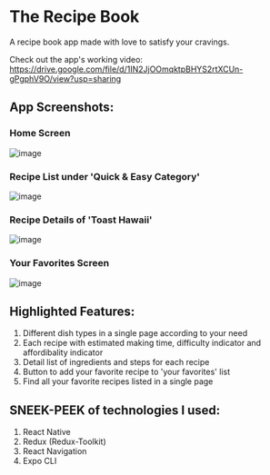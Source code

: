 # The Recipe Book
A recipe book app made with love to satisfy your cravings. 

Check out the app's working video: https://drive.google.com/file/d/1IN2JjOOmqktpBHYS2rtXCUn-gPgphV9O/view?usp=sharing

## App Screenshots:

### Home Screen
![image](https://user-images.githubusercontent.com/63235918/182041619-6d123e51-7457-49b3-8ce1-500f292a3eb0.png)

### Recipe List under 'Quick & Easy Category'
![image](https://user-images.githubusercontent.com/63235918/182041635-d95fc8ac-8e21-4332-8cf9-1b1b7831e26e.png)

### Recipe Details of 'Toast Hawaii'
![image](https://user-images.githubusercontent.com/63235918/182041649-f325217d-7af6-49b1-a80f-4ccde3d118de.png)

### Your Favorites Screen
![image](https://user-images.githubusercontent.com/63235918/182041665-0e991f33-b8f5-4cfb-8212-191a27d623cd.png)


## Highlighted Features:

1) Different dish types in a single page according to your need
2) Each recipe with estimated making time, difficulty indicator and affordibality indicator
3) Detail list of ingredients and steps for each recipe
4) Button to add your favorite recipe to 'your favorites' list
5) Find all your favorite recipes listed in a single page

## SNEEK-PEEK of technologies I used:

1) React Native
2) Redux (Redux-Toolkit)
3) React Navigation
4) Expo CLI
